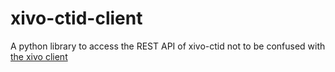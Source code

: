 # xivo-ctid-client
A python library to access the REST API of xivo-ctid not to be confused with [the xivo client](https://github.com/xivo-pbx/xivo-client-qt)
